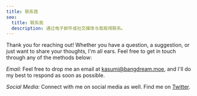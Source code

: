 ```yaml
---
title: 联系我
seo:
  title: 联系我
  description: 通过电子邮件或社交媒体与我取得联系。
---
```


Thank you for reaching out! Whether you have a question, a suggestion, or just want to share your thoughts, I'm all ears. Feel free to get in touch through any of the methods below:

_Email:_
Feel free to drop me an email at [kasumi@bangdream.moe](mailto:kasumi@bangdream.moe), and I'll do my best to respond as soon as possible.

_Social Media:_
Connect with me on social media as well. Find me on [Twitter](https://twitter.com/mikan_chn).
